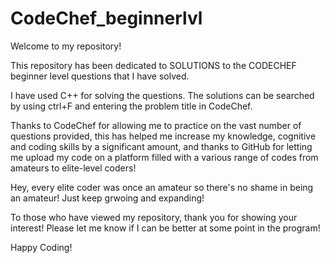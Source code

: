 # CodeChef_beginnerlvl
Welcome to my repository!

This repository has been dedicated to SOLUTIONS to the CODECHEF beginner level questions that I have solved.

I have used C++ for solving the questions. The solutions can be searched by using ctrl+F and entering the problem title in CodeChef.

Thanks to CodeChef for allowing me to practice on the vast number of questions provided, this has helped me increase my knowledge, cognitive and coding skills by a significant amount, and thanks to GitHub for letting me upload my code on a platform filled with a various range of codes from amateurs to elite-level coders!

Hey, every elite coder was once an amateur so there's no shame in being an amateur! Just keep grwoing and expanding!

To those who have viewed my repository, thank you for showing your interest! Please let me know if I can be better at some point in the program!

Happy Coding!
